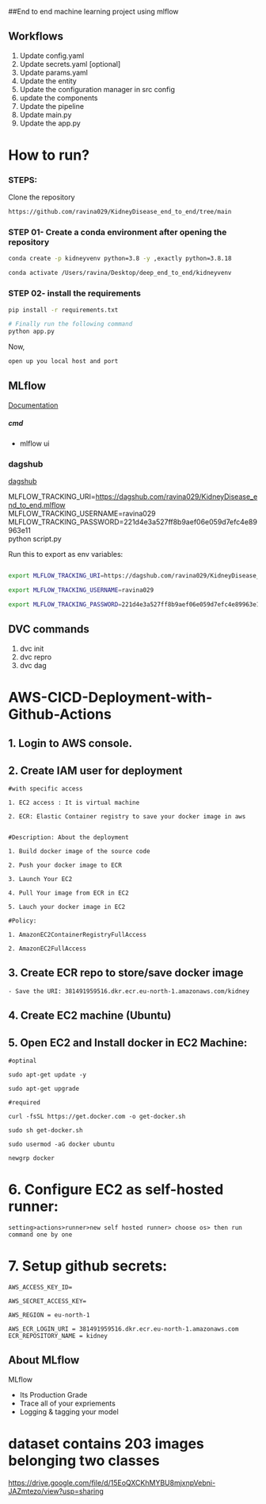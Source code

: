 ##End to end machine learning project using mlflow

## Workflows
1. Update config.yaml
2. Update secrets.yaml [optional]
3. Update params.yaml
4. Update the entity
5. Update the configuration manager in src config
6. update the components
7. Update the pipeline
8. Update main.py
9. Update the app.py




# How to run?
### STEPS:

Clone the repository

```bash
https://github.com/ravina029/KidneyDisease_end_to_end/tree/main
```
### STEP 01- Create a conda environment after opening the repository

```bash
conda create -p kidneyvenv python=3.8 -y ,exactly python=3.8.18
```

```bash
conda activate /Users/ravina/Desktop/deep_end_to_end/kidneyvenv
```


### STEP 02- install the requirements
```bash
pip install -r requirements.txt
```


```bash
# Finally run the following command
python app.py
```

Now,
```bash
open up you local host and port
```



## MLflow

[Documentation](https://mlflow.org/docs/latest/index.html)


##### cmd
- mlflow ui

### dagshub
[dagshub](https://dagshub.com/)

MLFLOW_TRACKING_URI=https://dagshub.com/ravina029/KidneyDisease_end_to_end.mlflow \
MLFLOW_TRACKING_USERNAME=ravina029 \
MLFLOW_TRACKING_PASSWORD=221d4e3a527ff8b9aef06e059d7efc4e89963e11 \
python script.py


Run this to export as env variables:

```bash

export MLFLOW_TRACKING_URI=https://dagshub.com/ravina029/KidneyDisease_end_to_end.mlflow

export MLFLOW_TRACKING_USERNAME=ravina029

export MLFLOW_TRACKING_PASSWORD=221d4e3a527ff8b9aef06e059d7efc4e89963e11

```
## DVC commands
1. dvc init
2. dvc repro
3. dvc dag



# AWS-CICD-Deployment-with-Github-Actions

## 1. Login to AWS console.

## 2. Create IAM user for deployment

	#with specific access

	1. EC2 access : It is virtual machine

	2. ECR: Elastic Container registry to save your docker image in aws


	#Description: About the deployment

	1. Build docker image of the source code

	2. Push your docker image to ECR

	3. Launch Your EC2 

	4. Pull Your image from ECR in EC2

	5. Lauch your docker image in EC2

	#Policy:

	1. AmazonEC2ContainerRegistryFullAccess

	2. AmazonEC2FullAccess

	
## 3. Create ECR repo to store/save docker image
    - Save the URI: 381491959516.dkr.ecr.eu-north-1.amazonaws.com/kidney
	
## 4. Create EC2 machine (Ubuntu) 

## 5. Open EC2 and Install docker in EC2 Machine:
	
	
	#optinal

	sudo apt-get update -y

	sudo apt-get upgrade
	
	#required

	curl -fsSL https://get.docker.com -o get-docker.sh

	sudo sh get-docker.sh

	sudo usermod -aG docker ubuntu

	newgrp docker
	
# 6. Configure EC2 as self-hosted runner:
    setting>actions>runner>new self hosted runner> choose os> then run command one by one


# 7. Setup github secrets:

    AWS_ACCESS_KEY_ID=

    AWS_SECRET_ACCESS_KEY=

    AWS_REGION = eu-north-1

    AWS_ECR_LOGIN_URI = 381491959516.dkr.ecr.eu-north-1.amazonaws.com
    ECR_REPOSITORY_NAME = kidney




## About MLflow 
MLflow

 - Its Production Grade
 - Trace all of your expriements
 - Logging & tagging your model

# dataset contains 203 images belonging two classes
 https://drive.google.com/file/d/15EoQXCKhMYBU8mjxnpVebni-JAZmtezo/view?usp=sharing
